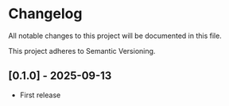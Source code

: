 # Changelog

All notable changes to this project will be documented in this file.

This project adheres to Semantic Versioning.

## [0.1.0] - 2025-09-13

- First release
